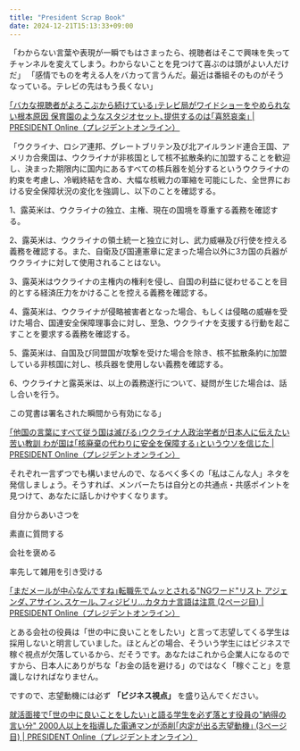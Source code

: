 ```yaml
---
title: "President Scrap Book"
date: 2024-12-21T15:13:33+09:00
---
```

「わからない言葉や表現が一瞬でもはさまったら、視聴者はそこで興味を失ってチャンネルを変えてしまう。わからないことを見つけて喜ぶのは頭がよい人だけだ」
「感情でものを考える人をバカって言うんだ。最近は番組そのものがそうなっている。テレビの先はもう長くない」

[｢バカな視聴者がよろこぶから続けている｣テレビ局がワイドショーをやめられない根本原因 保育園のようなスタジオセット､提供するのは｢喜怒哀楽｣ | PRESIDENT Online（プレジデントオンライン）](https://president.jp/articles/-/54747)


「ウクライナ、ロシア連邦、グレートブリテン及び北アイルランド連合王国、アメリカ合衆国は、ウクライナが非核国として核不拡散条約に加盟することを歓迎し、決まった期限内に国内にあるすべての核兵器を処分するというウクライナの約束を考慮し、冷戦終結を含め、大幅な核戦力の軍縮を可能にした、全世界における安全保障状況の変化を強調し、以下のことを確認する。

1、露英米は、ウクライナの独立、主権、現在の国境を尊重する義務を確認する。

2、露英米は、ウクライナの領土統一と独立に対し、武力威嚇及び行使を控える義務を確認する。また、自衛及び国連憲章に定まった場合以外に3カ国の兵器がウクライナに対して使用されることはない。

3、露英米はウクライナの主権内の権利を侵し、自国の利益に従わせることを目的とする経済圧力をかけることを控える義務を確認する。

4、露英米は、ウクライナが侵略被害者となった場合、もしくは侵略の威嚇を受けた場合、国連安全保障理事会に対し、至急、ウクライナを支援する行動を起こすことを要求する義務を確認する。

5、露英米は、自国及び同盟国が攻撃を受けた場合を除き、核不拡散条約に加盟している非核国に対し、核兵器を使用しない義務を確認する。

6、ウクライナと露英米は、以上の義務遂行について、疑問が生じた場合は、話し合いを行う。

この覚書は署名された瞬間から有効になる」

[｢他国の言葉にすべて従う国は滅びる｣ウクライナ人政治学者が日本人に伝えたい苦い教訓 わが国は｢核廃棄の代わりに安全を保障する｣というウソを信じた | PRESIDENT Online（プレジデントオンライン）](https://president.jp/articles/-/55436)


それぞれ一言ずつでも構いませんので、なるべく多くの「私はこんな人」ネタを発信しましょう。そうすれば、メンバーたちは自分との共通点・共感ポイントを見つけて、あなたに話しかけやすくなります。

自分からあいさつを

素直に質問する

会社を褒める

率先して雑用を引き受ける

[｢まだメールが中心なんですね｣転職先でムッとされる"NGワード"リスト アジェンダ､アサイン､スケール､フィジビリ…カタカナ言語は注意 (2ページ目) | PRESIDENT Online（プレジデントオンライン）](https://president.jp/articles/-/55389?page=2)


とある会社の役員は「世の中に良いことをしたい」と言って志望してくる学生は採用しないと明言していました。ほとんどの場合、そういう学生にはビジネスで稼ぐ視点が欠落しているから、だそうです。あなたはこれから企業人になるのですから、日本人にありがちな「お金の話を避ける」のではなく「稼ぐこと」を意識しなければなりません。

ですので、志望動機には必ず **「ビジネス視点」** を盛り込んでください。

[就活面接で｢世の中に良いことをしたい｣と語る学生を必ず落とす役員の"納得の言い分" 2000人以上を指導した電通マンが添削｢内定が出る志望動機｣ (3ページ目) | PRESIDENT Online（プレジデントオンライン）](https://president.jp/articles/-/55377?page=3)
